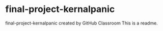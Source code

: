 # final-project-kernalpanic
final-project-kernalpanic created by GitHub Classroom
This is a readme.
